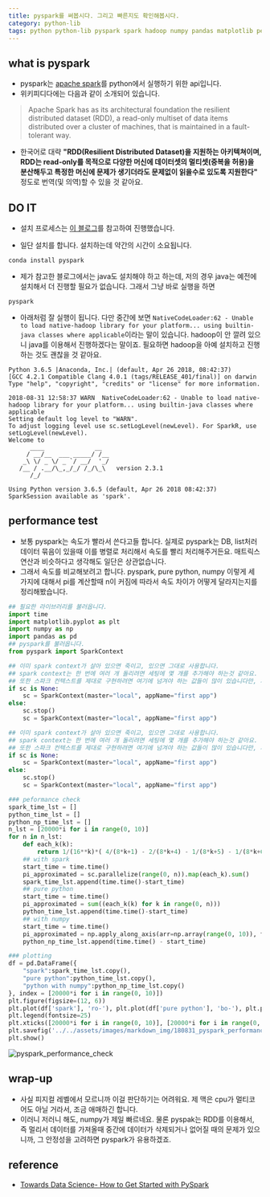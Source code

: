 ```yaml
---
title: pyspark를 써봅시다. 그리고 빠른지도 확인해봅시다. 
category: python-lib
tags: python python-lib pyspark spark hadoop numpy pandas matplotlib performance 
---
```


## what is pyspark 

- pyspark는 [apache spark](https://en.wikipedia.org/wiki/Apache_Spark)를 python에서 실행하기 위한 api입니다. 
- 위키피디다에는 다음과 같이 소개되어 있습니다. 

> Apache Spark has as its architectural foundation the resilient distributed dataset (RDD), a read-only multiset of data items distributed over a cluster of machines, that is maintained in a fault-tolerant way.

- 한국어로 대략 **"RDD(Resilient Distributed Dataset)을 지원하는 아키텍쳐이며, RDD는 read-only를 목적으로 다양한 머신에 데이터셋의 멀티셋(중복을 허용)을 분산해두고 특정한 머신에 문제가 생기더라도 문제없이 읽을수로 있도록 지원한다"** 정도로 번역(및 의역)할 수 있을 것 같아요. 

## DO IT

- 설치 프로세스는 [이 블로그](https://towardsdatascience.com/how-to-get-started-with-pyspark-1adc142456ec)를 참고하여 진행했습니다. 

- 일단 설치를 합니다. 설치하는데 약간의 시간이 소요됩니다. 

```plaintext
conda install pyspark 
```

- 제가 참고한 블로그에서는 java도 설치해야 하고 하는데, 저의 경우 java는 예전에 설치해서 더 진행할 필요가 없습니다. 그래서 그냥 바로 실행을 하면 

```plaintext
pyspark 
```

- 아래처럼 잘 실행이 됩니다. 다만 중간에 보면 `NativeCodeLoader:62 - Unable to load native-hadoop library for your platform... using builtin-java classes where applicable`이라는 말이 있습니다. hadoop이 안 깔려 있으니 java를 이용해서 진행하겠다는 말이죠. 필요하면 hadoop을 아예 설치하고 진행하는 것도 괜찮을 것 같아요. 

```plaintext
Python 3.6.5 |Anaconda, Inc.| (default, Apr 26 2018, 08:42:37)
[GCC 4.2.1 Compatible Clang 4.0.1 (tags/RELEASE_401/final)] on darwin
Type "help", "copyright", "credits" or "license" for more information.

2018-08-31 12:58:37 WARN  NativeCodeLoader:62 - Unable to load native-hadoop library for your platform... using builtin-java classes where applicable
Setting default log level to "WARN".
To adjust logging level use sc.setLogLevel(newLevel). For SparkR, use setLogLevel(newLevel).
Welcome to
      ____              __
     / __/__  ___ _____/ /__
    _\ \/ _ \/ _ `/ __/  '_/
   /__ / .__/\_,_/_/ /_/\_\   version 2.3.1
      /_/

Using Python version 3.6.5 (default, Apr 26 2018 08:42:37)
SparkSession available as 'spark'.
```

## performance test

- 보통 pyspark는 속도가 빨라서 쓴다고들 합니다. 실제로 pyspark는 DB, list처러 데이터 묶음이 있을때 이를 병렬로 처리해서 속도를 빨리 처리해주거든요. 매트릭스 연산과 비슷하다고 생각해도 일단은 상관없습니다. 
- 그래서 속도를 비교해보려고 합니다. pyspark, pure python, numpy 이렇게 세 가지에 대해서 pi를 계산할때 n이 커짐에 따라서 속도 차이가 어떻게 달라지는지를 정리해봤습니다. 

```python
## 필요한 라이브러리를 불러옵니다. 
import time
import matplotlib.pyplot as plt
import numpy as np 
import pandas as pd
## pyspark를 불러옵니다.
from pyspark import SparkContext

## 이미 spark context가 살아 있으면 죽이고, 있으면 그대로 사용합니다. 
## spark context는 한 번에 여러 개 돌리려면 세팅에 몇 개를 추가해야 하는것 같아요. 
## 또한 스파크 컨텍스트를 제대로 구현하려면 여기에 넘겨야 하는 값들이 많이 있습니다만, 저는 테스트만 하려고 해서 이걸 대충 세팅했습니다. 
if sc is None: 
    sc = SparkContext(master="local", appName="first app")
else:
    sc.stop()
    sc = SparkContext(master="local", appName="first app")

## 이미 spark context가 살아 있으면 죽이고, 있으면 그대로 사용합니다. 
## spark context는 한 번에 여러 개 돌리려면 세팅에 몇 개를 추가해야 하는것 같아요. 
## 또한 스파크 컨텍스트를 제대로 구현하려면 여기에 넘겨야 하는 값들이 많이 있습니다만, 저는 테스트만 하려고 해서 이걸 대충 세팅했습니다. 
if sc is None: 
    sc = SparkContext(master="local", appName="first app")
else:
    sc.stop()
    sc = SparkContext(master="local", appName="first app")

### peformance check 
spark_time_lst = []
python_time_lst = []
python_np_time_lst = []
n_lst = [20000*i for i in range(0, 10)]
for n in n_lst:
    def each_k(k):
        return 1/(16**k)*( 4/(8*k+1) - 2/(8*k+4) - 1/(8*k+5) - 1/(8*k+6))
    ## with spark 
    start_time = time.time()
    pi_approximated = sc.parallelize(range(0, n)).map(each_k).sum()
    spark_time_lst.append(time.time()-start_time)
    ## pure python
    start_time = time.time()
    pi_approximated = sum((each_k(k) for k in range(0, n)))
    python_time_lst.append(time.time()-start_time)
    ## with numpy 
    start_time = time.time()
    pi_approximated = np.apply_along_axis(arr=np.array(range(0, 10)), func1d=each_k, axis=0).sum()
    python_np_time_lst.append(time.time() - start_time)

### plotting     
df = pd.DataFrame({
    "spark":spark_time_lst.copy(), 
    "pure python":python_time_lst.copy(), 
    "python with numpy":python_np_time_lst.copy()
}, index = [20000*i for i in range(0, 10)])
plt.figure(figsize=(12, 6))
plt.plot(df['spark'], 'ro-'), plt.plot(df['pure python'], 'bo-'), plt.plot(df['python with numpy'], 'go-')
plt.legend(fontsize=25)
plt.xticks([20000*i for i in range(0, 10)], [20000*i for i in range(0, 10)])
plt.savefig('../../assets/images/markdown_img/180831_pyspark_performance_check.svg')
plt.show()
```

![pyspark_performance_check](/assets/images/markdown_img/180831_pyspark_performance_check.svg)

## wrap-up

- 사실 피지컬 레벨에서 모르니까 이걸 판단하기는 어려워요. 제 맥은 cpu가 멀티코어도 아닐 거라서, 조금 애매하긴 합니다. 
- 이러니 저러니 해도, numpy가 제일 빠르네요. 물론 pyspak는 RDD를 이용해서, 즉 멀리서 데이터를 가져올때 중간에 데이터가 삭제되거나 없어질 때의 문제가 있으니까, 그 안정성을 고려하면 pyspark가 유용하겠죠. 

## reference 

- [Towards Data Science- How to Get Started with PySpark](https://towardsdatascience.com/how-to-get-started-with-pyspark-1adc142456ec)
